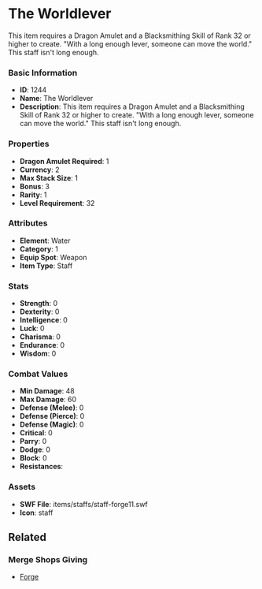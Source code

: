 # The Worldlever

This item requires a Dragon Amulet and a Blacksmithing Skill of Rank 32 or higher to create. "With a long enough lever, someone can move the world." This staff isn't long enough.

### Basic Information

- **ID**: 1244
- **Name**: The Worldlever
- **Description**: This item requires a Dragon Amulet and a Blacksmithing Skill of Rank 32 or higher to create. &quot;With a long enough lever, someone can move the world.&quot; This staff isn&#039;t long enough.

### Properties

- **Dragon Amulet Required**: 1
- **Currency**: 2
- **Max Stack Size**: 1
- **Bonus**: 3
- **Rarity**: 1
- **Level Requirement**: 32

### Attributes

- **Element**: Water
- **Category**: 1
- **Equip Spot**: Weapon
- **Item Type**: Staff

### Stats

- **Strength**: 0
- **Dexterity**: 0
- **Intelligence**: 0
- **Luck**: 0
- **Charisma**: 0
- **Endurance**: 0
- **Wisdom**: 0

### Combat Values

- **Min Damage**: 48
- **Max Damage**: 60
- **Defense (Melee)**: 0
- **Defense (Pierce)**: 0
- **Defense (Magic)**: 0
- **Critical**: 0
- **Parry**: 0
- **Dodge**: 0
- **Block**: 0
- **Resistances**: 

### Assets

- **SWF File**: items/staffs/staff-forge11.swf
- **Icon**: staff

## Related

### Merge Shops Giving

- [Forge](../merge-shops/32-forge.md)

